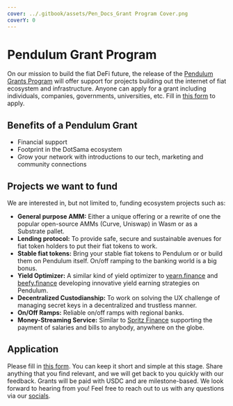 ```yaml
---
cover: ../.gitbook/assets/Pen_Docs_Grant Program Cover.png
coverY: 0
---
```


# Pendulum Grant Program

On our mission to build the fiat DeFi future, the release of the [Pendulum Grants Program](https://medium.com/pendulum-chain/pendulum-launches-ecosystem-grant-program-c193237305ce) will offer support for projects building out the internet of fiat ecosystem and infrastructure. Anyone can apply for a grant including individuals, companies, governments, universities, etc. Fill in [this form](https://satoshipay.notion.site/Pendulum-Grant-Program-b38f44726d034e0bbe7286300f999df4) to apply.

## Benefits of a Pendulum Grant <a href="#e615" id="e615"></a>

* Financial support
* Footprint in the DotSama ecosystem
* Grow your network with introductions to our tech, marketing and community connections

## Projects we want to fund <a href="#id-1ff8" id="id-1ff8"></a>

We are interested in, but not limited to, funding ecosystem projects such as:

* **General purpose AMM:** Either a unique offering or a rewrite of one the popular open-source AMMs (Curve, Uniswap) in Wasm or as a Substrate pallet.
* **Lending protocol:** To provide safe, secure and sustainable avenues for fiat token holders to put their fiat tokens to work.
* **Stable fiat tokens:** Bring your stable fiat tokens to Pendulum or or build them on Pendulum itself. On/off ramping to the banking world is a big bonus.
* **Yield Optimizer:** A similar kind of yield optimizer to [yearn.finance](http://yean.finance/) and [beefy.finance](https://beefy.finance/) developing innovative yield earning strategies on Pendulum.
* **Decentralized Custodianship:** To work on solving the UX challenge of managing secret keys in a decentralized and trustless manner.
* **On/Off Ramps:** Reliable on/off ramps with regional banks.
* **Money-Streaming Service:** Similar to [Spritz Finance](https://www.spritz.finance/) supporting the payment of salaries and bills to anybody, anywhere on the globe.

## Application <a href="#caef" id="caef"></a>

Please fill in [this form](https://satoshipay.notion.site/Pendulum-Grant-Program-b38f44726d034e0bbe7286300f999df4). You can keep it short and simple at this stage. Share anything that you find relevant, and we will get back to you quickly with our feedback. Grants will be paid with USDC and are milestone-based. We look forward to hearing from you! Feel free to reach out to us with any questions via our [socials](https://linktr.ee/Pendulum\_Chain).
